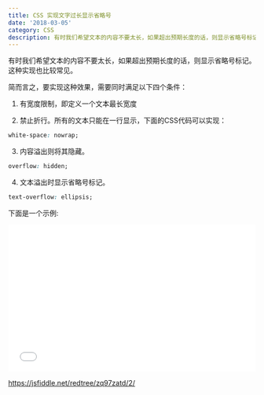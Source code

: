 ```yaml
---
title: CSS 实现文字过长显示省略号
date: '2018-03-05'
category: CSS
description: 有时我们希望文本的内容不要太长，如果超出预期长度的话，则显示省略号标记。这种实现也比较常见。
---
```


有时我们希望文本的内容不要太长，如果超出预期长度的话，则显示省略号标记。这种实现也比较常见。

简而言之，要实现这种效果，需要同时满足以下四个条件：

1. 有宽度限制，即定义一个文本最长宽度

2. 禁止折行。所有的文本只能在一行显示，下面的CSS代码可以实现：

```css
white-space: nowrap;
```

3. 内容溢出则将其隐藏。

```css
overflow: hidden;
```
4. 文本溢出时显示省略号标记。

```css
text-overflow: ellipsis;
```

下面是一个示例:

<iframe width="100%" height="300" src="//jsfiddle.net/redtree/zq97zatd/2/embedded/result,html,css/" allowfullscreen="allowfullscreen" allowpaymentrequest frameborder="0"></iframe>

https://jsfiddle.net/redtree/zq97zatd/2/
